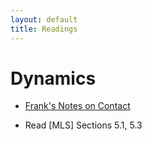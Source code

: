 ```yaml
---
layout: default
title: Readings
---
```

# Dynamics
* [Frank's Notes on Contact](Readings/MM8803-contacts.pdf)

* Read [MLS] Sections 5.1, 5.3

